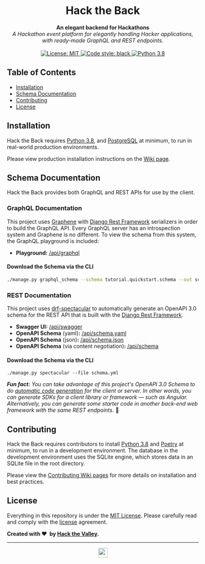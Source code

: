 <div align="center">
    <h1>Hack the Back</h1>
</div>

<div align="center">
    <strong>An elegant backend for Hackathons</strong>
</div>

<div align="center">
    <em>A Hackathon event platform for elegantly handling Hacker applications, with ready-made GraphQL and REST endpoints.</em>
</div>

<br/>

<div align="center">
    <a href="./LICENSE">
        <img src="https://img.shields.io/badge/License-MIT-yellow.svg" alt="License: MIT" />
    </a>
    <a href="https://github.com/psf/black">
        <img src="https://img.shields.io/badge/code%20style-black-000000.svg" alt="Code style: black" />
    </a>
    <a href="https://www.python.org/downloads/release/python-380/">
        <img src="https://img.shields.io/badge/python-3.8-blue.svg" alt="Python 3.8" />
    </a>
</div>

## Table of Contents

-   [Installation](#Installation)
-   [Schema Documentation](#Schema-Documentation)
-   [Contributing](#Contributing)
-   [License](#License)

## Installation

Hack the Back requires [Python 3.8](https://www.python.org/downloads/release/python-386/), and [PostgreSQL](https://www.postgresql.org/) at minimum, to run in real-world production environments.

Please view production installation instructions on the [Wiki page](https://github.com/hackthevalley/hack-the-back/wiki/Installation).

## Schema Documentation

Hack the Back provides both GraphQL and REST APIs for use by the client.

### GraphQL Documentation

This project uses [Graphene](https://graphene-python.org/) with [Django Rest Framework](https://www.django-rest-framework.org) serializers in order to build the GraphQL API. Every GraphQL server has an introspection system and Graphene is no different. To view the schema from this system, the GraphQL playground is included:

-   **Playground:** [/api/graphql](http://localhost:8000/api/graphql)

#### Download the Schema via the CLI

```bash
./manage.py graphql_schema --schema tutorial.quickstart.schema --out schema.json
```

### REST Documentation

This project uses [drf-spectacular](https://github.com/tfranzel/drf-spectacular) to automatically generate an OpenAPI 3.0 schema for the REST API that is built with the [Django Rest Framework](https://www.django-rest-framework.org).

-   **Swagger UI:** [/api/swagger](http://localhost:8000/api/swagger)
-   **OpenAPI Schema** (yaml)**:** [/api/schema.yaml](http://localhost:8000/api/schema.yaml)
-   **OpenAPI Schema** (json)**:** [/api/schema.json](http://localhost:8000/api/schema.json)
-   **OpenAPI Schema** (via content negotiation)**:** [/api/schema](http://localhost:8000/api/schema)

#### Download the Schema via the CLI

```
./manage.py spectacular --file schema.yml
```

_**Fun fact:** You can take advantage of this project's OpenAPI 3.0 Schema to do [automatic code generation](https://openapi-generator.tech/) for the client or server. In other words, you can generate SDKs for a client library or framework — such as Angular. Alternatively, you can generate some starter code in another back-end web framework with the same REST endpoints._ :thinking:

## Contributing

Hack the Back requires contributors to install [Python 3.8](https://www.python.org/downloads/release/python-386/) and [Poetry](https://python-poetry.org/) at minimum, to run in a development environment. The database in the development environment uses the SQLite engine, which stores data in an SQLite file in the root directory.

Please view the [Contributing Wiki pages](https://github.com/hackthevalley/hack-the-back/wiki/How-to-Contribute) for more details on installation and best practices.

## License

Everything in this repository is under the [MIT License](./LICENSE). Please carefully read and comply with the [license](./LICENSE) agreement.

**Created with&nbsp;:heart:&nbsp;&nbsp;by [Hack the Valley](https://hackthevalley.io/).**

---

<p align="center">
<a target="_blank" rel="noreferrer noopener" href="https://hackthevalley.io">
  <img src="https://cdn.hackthevalley.io/assets/logo?color=gray" width="25"/>
</a>
</p>
